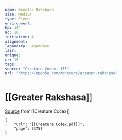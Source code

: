 ```yaml
---
name: Greater Rakshasa
size: Medium
type: Fiend
environment: 
hp: 144
ac: 18
initiative: 4
alignment: 
legendary: Legendary
lair: 
unique: 
cr: 15
tags: 
source: "Creature Codex: 375"
url: "https://open5e.com/monsters/greater-rakshasa"
---
```

# [[Greater Rakshasa]]

[Source](zotero://open-pdf/library/items/NTNKJRHG?page=375) from [[Creature Codex]]

```pdf
{
	"url": "[[Creature Codex.pdf]]",
	"page": [375]
}
```

